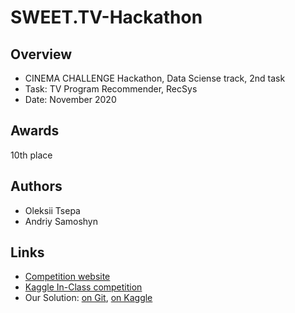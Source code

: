 # SWEET.TV-Hackathon

## Overview

* CINEMA CHALLENGE Hackathon, Data Sciense track, 2nd task
* Task: TV Program Recommender, RecSys
* Date: November 2020

## Awards

10th place

## Authors
* Oleksii Tsepa
* Andriy Samoshyn

## Links
* [Competition website](https://cinema.wechallenge.it/)
* [Kaggle In-Class competition](https://www.kaggle.com/c/sweettv-tv-program-recommender/overview)
* Our Solution: [on Git](gornyaki-final-solution.ipynb), [on Kaggle](https://www.kaggle.com/kinahem/gornyaki-final-solution)

